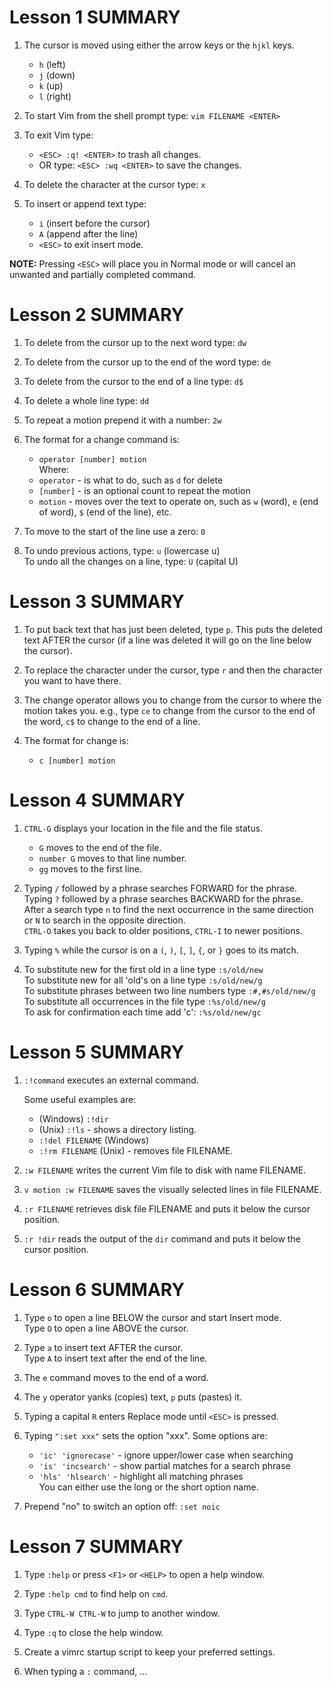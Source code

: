 # Lesson 1 SUMMARY

1. The cursor is moved using either the arrow keys or the `hjkl` keys.  
   - `h` (left)  
   - `j` (down)  
   - `k` (up)  
   - `l` (right)  

2. To start Vim from the shell prompt type: `vim FILENAME <ENTER>`  

3. To exit Vim type:  
   - `<ESC> :q! <ENTER>` to trash all changes.  
   - OR type: `<ESC> :wq <ENTER>` to save the changes.  

4. To delete the character at the cursor type: `x`  

5. To insert or append text type:  
   - `i` (insert before the cursor)  
   - `A` (append after the line)  
   - `<ESC>` to exit insert mode.

**NOTE:** Pressing `<ESC>` will place you in Normal mode or will cancel an unwanted and partially completed command.  

# Lesson 2 SUMMARY  

1. To delete from the cursor up to the next word type: `dw`  
2. To delete from the cursor up to the end of the word type: `de`  
3. To delete from the cursor to the end of a line type: `d$`  
4. To delete a whole line type: `dd`  

5. To repeat a motion prepend it with a number: `2w`  
6. The format for a change command is:  
   - `operator [number] motion`  
   Where:  
   - `operator` - is what to do, such as `d` for delete  
   - `[number]` - is an optional count to repeat the motion  
   - `motion` - moves over the text to operate on, such as `w` (word), `e` (end of word), `$` (end of the line), etc.  

7. To move to the start of the line use a zero: `0`  

8. To undo previous actions, type: `u` (lowercase u)  
   To undo all the changes on a line, type: `U` (capital U)  

# Lesson 3 SUMMARY  

1. To put back text that has just been deleted, type `p`. This puts the deleted text AFTER the cursor (if a line was deleted it will go on the line below the cursor).  

2. To replace the character under the cursor, type `r` and then the character you want to have there.  

3. The change operator allows you to change from the cursor to where the motion takes you. e.g., type `ce` to change from the cursor to the end of the word, `c$` to change to the end of a line.  

4. The format for change is:  
   - `c [number] motion`  

# Lesson 4 SUMMARY  

1. `CTRL-G` displays your location in the file and the file status.  
   - `G` moves to the end of the file.  
   - `number G` moves to that line number.  
   - `gg` moves to the first line.  

2. Typing `/` followed by a phrase searches FORWARD for the phrase.  
   Typing `?` followed by a phrase searches BACKWARD for the phrase.  
   After a search type `n` to find the next occurrence in the same direction or `N` to search in the opposite direction.  
   `CTRL-O` takes you back to older positions, `CTRL-I` to newer positions.  

3. Typing `%` while the cursor is on a `(`, `)`, `[`, `]`, `{`, or `}` goes to its match.  

4. To substitute new for the first old in a line type `:s/old/new`  
   To substitute new for all 'old's on a line type `:s/old/new/g`  
   To substitute phrases between two line numbers type `:#,#s/old/new/g`  
   To substitute all occurrences in the file type `:%s/old/new/g`  
   To ask for confirmation each time add 'c': `:%s/old/new/gc`  

# Lesson 5 SUMMARY  

1. `:!command` executes an external command.  

   Some useful examples are:  
   - (Windows) `:!dir`  
   - (Unix) `:!ls` - shows a directory listing.  
   - `:!del FILENAME` (Windows)  
   - `:!rm FILENAME` (Unix) - removes file FILENAME.  

2. `:w FILENAME` writes the current Vim file to disk with name FILENAME.  

3. `v motion :w FILENAME` saves the visually selected lines in file FILENAME.  

4. `:r FILENAME` retrieves disk file FILENAME and puts it below the cursor position.  

5. `:r !dir` reads the output of the `dir` command and puts it below the cursor position.  

# Lesson 6 SUMMARY  

1. Type `o` to open a line BELOW the cursor and start Insert mode.  
   Type `O` to open a line ABOVE the cursor.  

2. Type `a` to insert text AFTER the cursor.  
   Type `A` to insert text after the end of the line.  

3. The `e` command moves to the end of a word.  

4. The `y` operator yanks (copies) text, `p` puts (pastes) it.  

5. Typing a capital `R` enters Replace mode until `<ESC>` is pressed.  

6. Typing `":set xxx"` sets the option "xxx". Some options are:  
   - `'ic' 'ignorecase'` - ignore upper/lower case when searching  
   - `'is' 'incsearch'` - show partial matches for a search phrase  
   - `'hls' 'hlsearch'` - highlight all matching phrases  
   You can either use the long or the short option name.  

7. Prepend "no" to switch an option off: `:set noic`  

# Lesson 7 SUMMARY  

1. Type `:help` or press `<F1>` or `<HELP>` to open a help window.  

2. Type `:help cmd` to find help on `cmd`.  

3. Type `CTRL-W CTRL-W` to jump to another window.  

4. Type `:q` to close the help window.  

5. Create a vimrc startup script to keep your preferred settings.  

6. When typing a `:` command, ...
